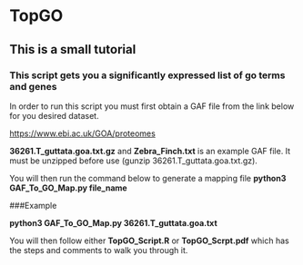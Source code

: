 # TopGO
## This is a small tutorial

### This script gets you a significantly expressed list of go terms and genes


In order to run this script you must first obtain a GAF file from the link below for you desired dataset. 

https://www.ebi.ac.uk/GOA/proteomes

**36261.T_guttata.goa.txt.gz** and **Zebra_Finch.txt** is an example GAF file. It must be unzipped before use (gunzip 36261.T_guttata.goa.txt.gz).

You will then run the command below to generate a mapping file
**python3 GAF_To_GO_Map.py file_name**
 
###Example

**python3 GAF_To_GO_Map.py 36261.T_guttata.goa.txt**

You will then follow either **TopGO_Script.R** or **TopGO_Scrpt.pdf** which has the steps and comments to walk you through it.
